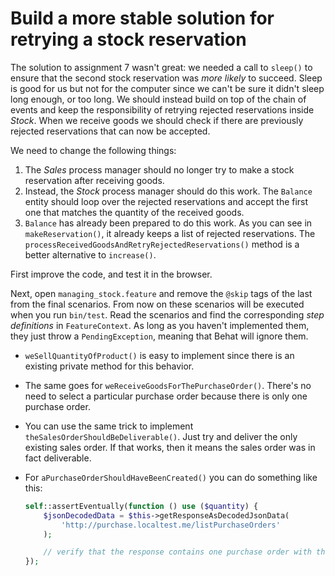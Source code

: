# Build a more stable solution for retrying a stock reservation

The solution to assignment 7 wasn't great: we needed a call to `sleep()` to ensure that the second stock reservation was _more likely_ to succeed.
Sleep is good for us but not for the computer since we can't be sure it didn't sleep long enough, or too long.
We should instead build on top of the chain of events and keep the responsibility of retrying rejected reservations inside *Stock*.
When we receive goods we should check if there are previously rejected reservations that can now be accepted.

We need to change the following things:

1. The *Sales* process manager should no longer try to make a stock reservation after receiving goods.
2. Instead, the *Stock* process manager should do this work. The `Balance` entity should loop over the rejected reservations and accept the first one that matches the quantity of the received goods.
3. `Balance` has already been prepared to do this work. As you can see in `makeReservation()`, it already keeps a list of rejected reservations. The `processReceivedGoodsAndRetryRejectedReservations()` method is a better alternative to `increase()`.

First improve the code, and test it in the browser.

Next, open `managing_stock.feature` and remove the `@skip` tags of the last from the final scenarios.
From now on these scenarios will be executed when you run `bin/test`. 
Read the scenarios and find the corresponding *step definitions* in `FeatureContext`.
As long as you haven't implemented them, they just throw a `PendingException`, meaning that Behat will ignore them.

- `weSellQuantityOfProduct()` is easy to implement since there is an existing private method for this behavior.
- The same goes for `weReceiveGoodsForThePurchaseOrder()`. There's no need to select a particular purchase order because there is only one purchase order. 
- You can use the same trick to implement `theSalesOrderShouldBeDeliverable()`. Just try and deliver the only existing sales order. If that works, then it means the sales order was in fact deliverable. 
- For `aPurchaseOrderShouldHaveBeenCreated()` you can do something like this:

  ```php
  self::assertEventually(function () use ($quantity) {
      $jsonDecodedData = $this->getResponseAsDecodedJsonData(
          'http://purchase.localtest.me/listPurchaseOrders'
      );

      // verify that the response contains one purchase order with the given quantity
  });
  ```
